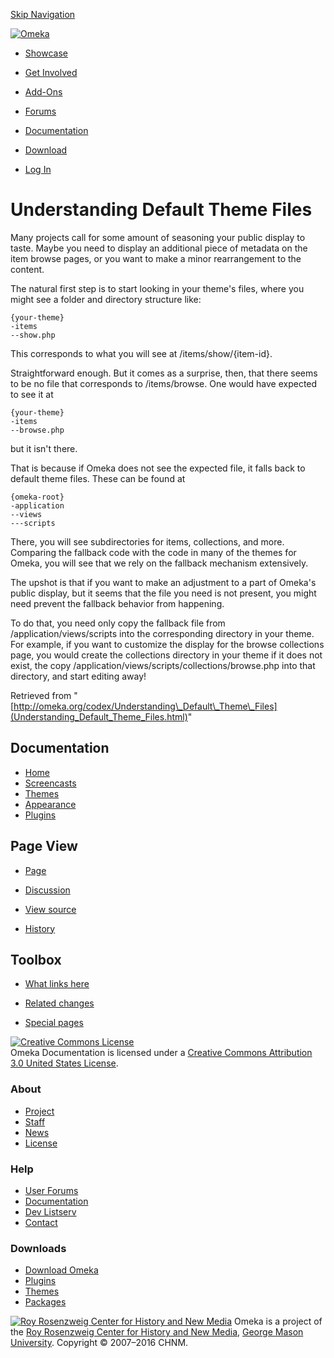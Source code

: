 <div id="wrap">

[Skip Navigation](Understanding_Default_Theme_Files.html#content)
<div id="header">

<div class="padding">

<span
id="logo">[![Omeka](http://omeka.org/ui/i/logo-horizontal-288px.gif)](../index.html)</span>
<div id="search-form">

</div>

-   <div id="nav-showcase">

    </div>

    [Showcase](../showcase.1.html)
-   <div id="nav-involved">

    </div>

    [Get Involved](../index.html%3Fp=124.html)
-   <div id="nav-addons">

    </div>

    [Add-Ons](../add-ons.1.html)
-   <div id="nav-forums">

    </div>

    [Forums](../forums/topic/mysqli-stmt.bind-result.html)
-   <div id="nav-documentation">

    </div>

    [Documentation](http://omeka.org/codex/)
-   <div id="nav-download">

    </div>

    [Download](../download.1.html)

</div>

</div>

<div id="content">

<div class="padding">

<div id="user-meta">

-   <div id="pt-login">

    </div>

    [Log
    In](http://omeka.org/c/index.php?title=Special:UserLogin&returnto=Understanding%20Default%20Theme%20Files)

</div>

Understanding Default Theme Files
=================================

<div id="primary">

Many projects call for some amount of seasoning your public display to
taste. Maybe you need to display an additional piece of metadata on the
item browse pages, or you want to make a minor rearrangement to the
content.

The natural first step is to start looking in your theme's files, where
you might see a folder and directory structure like:

    {your-theme}
    -items
    --show.php

This corresponds to what you will see at /items/show/{item-id}.

Straightforward enough. But it comes as a surprise, then, that there
seems to be no file that corresponds to /items/browse. One would have
expected to see it at

    {your-theme}
    -items
    --browse.php

but it isn't there.

That is because if Omeka does not see the expected file, it falls back
to default theme files. These can be found at

    {omeka-root}
    -application
    --views
    ---scripts

There, you will see subdirectories for items, collections, and more.
Comparing the fallback code with the code in many of the themes for
Omeka, you will see that we rely on the fallback mechanism extensively.

The upshot is that if you want to make an adjustment to a part of
Omeka's public display, but it seems that the file you need is not
present, you might need prevent the fallback behavior from happening.

To do that, you need only copy the fallback file from
/application/views/scripts into the corresponding directory in your
theme. For example, if you want to customize the display for the browse
collections page, you would create the collections directory in your
theme if it does not exist, the copy
/application/views/scripts/collections/browse.php into that directory,
and start editing away!

<div class="printfooter">

Retrieved from
"[http://omeka.org/codex/Understanding\_Default\_Theme\_Files](Understanding_Default_Theme_Files.html)"

</div>

<div id="catlinks" class="catlinks catlinks-allhidden">

</div>

</div>

<div id="secondary">

<div class="portlet">

Documentation
-------------

-   [Home](http://omeka.org/codex/)
-   [Screencasts](http://omeka.org/codex/Screencasts)
-   [Themes](http://omeka.org/codex/Managing_Themes_2.0)
-   [Appearance](http://omeka.org/codex/Managing_Appearance_2.0)
-   [Plugins](http://omeka.org/codex/Plugins2.0)

</div>

<div class="portlet">

Page View
---------

-   <div id="nav-page">

    </div>

    [Page](Understanding_Default_Theme_Files.html)
-   <div id="nav-discussion">

    </div>

    [Discussion](http://omeka.org/c/index.php?title=Talk:Understanding_Default_Theme_Files&action=edit&redlink=1)
-   <div id="nav-view_source">

    </div>

    [View
    source](http://omeka.org/c/index.php?title=Understanding_Default_Theme_Files&action=edit)
-   <div id="nav-history">

    </div>

    [History](http://omeka.org/c/index.php?title=Understanding_Default_Theme_Files&action=history)

</div>

<div id="wiki-toolbox" class="portlet">

Toolbox
-------

-   <div id="t-whatlinkshere">

    </div>

    [What links
    here](Special:WhatLinksHere/Understanding_Default_Theme_Files.html)
-   <div id="t-recentchangeslinked">

    </div>

    [Related
    changes](Special:RecentChangesLinked/Understanding_Default_Theme_Files.html)
-   <div id="t-specialpages">

    </div>

    [Special pages](http://omeka.org/codex/Special:SpecialPages)

</div>

[![Creative Commons
License](https://i.creativecommons.org/l/by/3.0/us/88x31.png)](http://creativecommons.org/licenses/by/3.0/us/)\
Omeka Documentation is licensed under a [Creative Commons Attribution
3.0 United States
License](http://creativecommons.org/licenses/by/3.0/us/).

</div>

</div>

</div>

<div id="footer">

<div class="padding">

<div id="sitemap">

<div class="section">

### About

-   [Project](../index.html%3Fp=2.html)
-   [Staff](../index.html%3Fp=3.html)
-   [News](../blog.1.html)
-   [License](http://www.gnu.org/copyleft/gpl.html)

</div>

<div class="section">

### Help

-   [User Forums](../forums/topic/mysqli-stmt.bind-result.html)
-   [Documentation](http://omeka.org/codex/)
-   [Dev Listserv](http://groups.google.com/group/omeka-dev)
-   [Contact](http://omeka.org/contact/)

</div>

<div class="section">

### Downloads

-   [Download Omeka](../download.1.html)
-   [Plugins](../plugins.html)
-   [Themes](../download/themes/index.html)
-   [Packages](../index.html%3Fp=222.html)

</div>

</div>

<div id="chnm-meta">

<span id="chnm-logo">[![Roy Rosenzweig Center for History and New
Media](http://omeka.org/ui/i/rrchnm-logo-regular.gif)](http://chnm.gmu.edu)</span>
Omeka is a project of the [Roy Rosenzweig Center for History and New
Media](http://chnm.gmu.edu), [George Mason
University](http://www.gmu.edu). Copyright © 2007–2016 CHNM.

</div>

</div>

</div>

</div>
